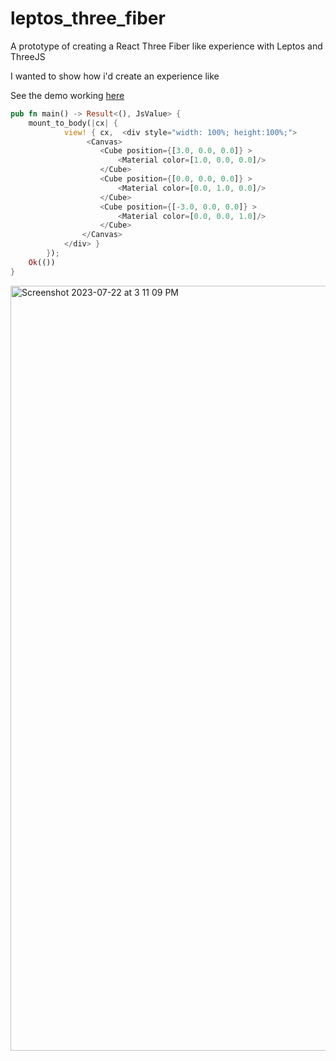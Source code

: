 # leptos_three_fiber

A prototype of creating a React Three Fiber like experience with Leptos and ThreeJS

I wanted to show how i'd create an experience like

See the demo working [here](https://richardanaya.github.io/leptos_three_fiber/dist/index.html)

```rust
pub fn main() -> Result<(), JsValue> {
    mount_to_body(|cx| {
            view! { cx,  <div style="width: 100%; height:100%;">
                 <Canvas>
                    <Cube position={[3.0, 0.0, 0.0]} >
                        <Material color=[1.0, 0.0, 0.0]/>
                    </Cube>
                    <Cube position={[0.0, 0.0, 0.0]} >
                        <Material color=[0.0, 1.0, 0.0]/>
                    </Cube>
                    <Cube position={[-3.0, 0.0, 0.0]} >
                        <Material color=[0.0, 0.0, 1.0]/>
                    </Cube>
                </Canvas>
            </div> }
        });
    Ok(())
}
```

<img width="1224" alt="Screenshot 2023-07-22 at 3 11 09 PM" src="https://github.com/richardanaya/leptos_fiber/assets/294042/c00fb781-06d6-485b-9b1e-c5f41b0456bc">
